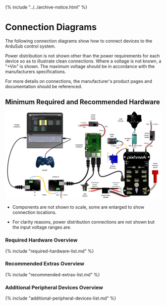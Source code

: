 {% include "../../archive-notice.html" %}

# Connection Diagrams

The following connection diagrams show how to connect devices to the ArduSub control system. 

Power distribution is not shown other than the power requirements for each device so as to illustrate clean connections. Where a voltage is not known, a "+Vin" is shown. The maximum voltage should be in accordance with the manufacturers specifications.

For more details on connections, the manufacturer's product pages and documentation should be referenced.

## Minimum Required and Recommended Hardware

<a href="/images/hardware/Connection-Diagram-R1.png" target="_blank"><img src="/images/hardware/Connection-Diagram-R1.png" class="img-responsive img-center" style="max-height:600px;"></a>

* Components are not shown to scale, some are enlarged to show connection locations.

* For clarity reasons, power distribution connections are not shown but the input voltage ranges are.

### Required Hardware Overview

{% include "required-hardware-list.md" %}

### Recommended Extras Overview

{% include "recommended-extras-list.md" %}

### Additional Peripheral Devices Overview

{% include "additional-peripheral-devices-list.md" %}
